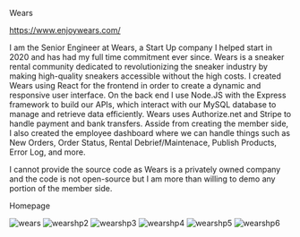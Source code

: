 Wears

https://www.enjoywears.com/

I am the Senior Engineer at Wears, a Start Up company I helped start in 2020 and has had my full time commitment ever since. Wears is a sneaker rental community dedicated to revolutionizing the sneaker industry by making high-quality sneakers accessible without the high costs.
I created Wears using React for the frontend in order to create a dynamic and responsive user interface. On the back end I use Node.JS with the Express framework to build our APIs, which interact with our MySQL database to manage and retrieve data efficiently.
Wears uses Authorize.net and Stripe to handle payment and bank transfers.
Asside from creating the member side, I also created the employee dashboard where we can handle things such as New Orders, Order Status, Rental Debrief/Maintenace, Publish Products, Error Log, and more.

I cannot provide the source code as Wears is a privately owned company and the code is not open-source but I am more than willing to demo any portion of the member side.

Homepage

![wears](https://github.com/xvxbryan/wears/assets/31249606/2b22ebfd-6584-44fe-b53e-2ccb7886574e)
![wearshp2](https://github.com/xvxbryan/wears/assets/31249606/9747300c-2927-44af-8de6-063718d31f14)
![wearshp3](https://github.com/xvxbryan/wears/assets/31249606/a89651e7-622c-46ca-b692-fb9393e0619c)
![wearshp4](https://github.com/xvxbryan/wears/assets/31249606/4305076d-bbbb-4dad-a143-eea5cb1cbee1)
![wearshp5](https://github.com/xvxbryan/wears/assets/31249606/c16915f6-cd2d-42f8-928c-04800a435848)
![wearshp6](https://github.com/xvxbryan/wears/assets/31249606/ea9efc35-ed13-480b-9d6d-56f8102f3bfe)
